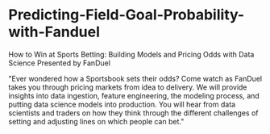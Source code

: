 # Predicting-Field-Goal-Probability-with-Fanduel
How to Win at Sports Betting: Building Models and Pricing Odds with Data Science Presented by FanDuel

"Ever wondered how a Sportsbook sets their odds? Come watch as FanDuel takes you through pricing markets from idea to delivery. We will provide insights into data ingestion, feature engineering, the modeling process, and putting data science models into production. You will hear from data scientists and traders on how they think through the different challenges of setting and adjusting lines on which people can bet."
